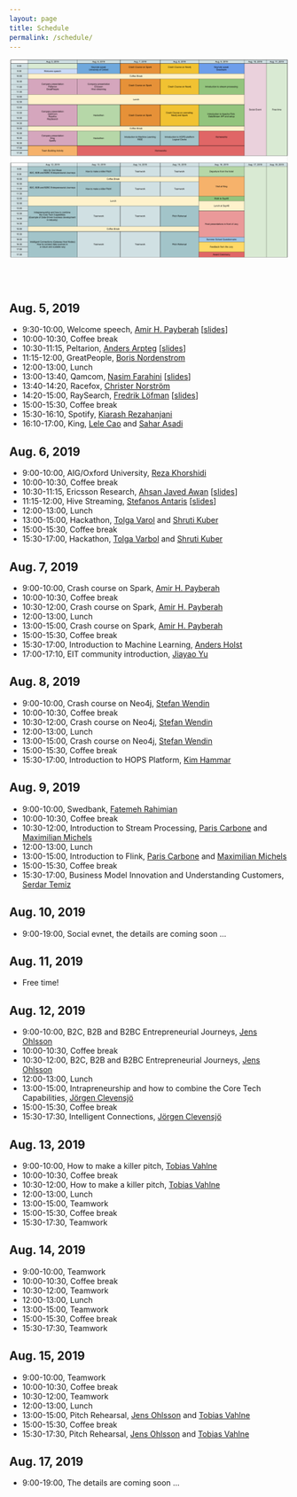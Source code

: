 ```yaml
---
layout: page
title: Schedule
permalink: /schedule/
---
```

<center><a href="/images/schedule.png"><img src="/images/schedule.png" align="center"></a></center>

<br><br>
## Aug. 5, 2019
* 9:30-10:00, Welcome speech, [Amir H. Payberah](https://payberah.github.io/) [[slides](/files/intro.pdf)]
* 10:00-10:30, Coffee break
* 10:30-11:15, Peltarion, [Anders Arpteg](https://www.linkedin.com/in/andersarpteg/) [[slides](/files/peltarion.pdf)]
* 11:15-12:00, GreatPeople, [Boris Nordenstrom](https://www.linkedin.com/in/nordenstrom/)
* 12:00-13:00, Lunch
* 13:00-13:40, Qamcom, [Nasim Farahini](https://www.linkedin.com/in/nasim-farahini-814a8047/) [[slides](/files/qamcom.pdf)]
* 13:40-14:20, Racefox, [Christer Norström](https://www.linkedin.com/in/christer-norstr%C3%B6m-7859383/)
* 14:20-15:00, RaySearch, [Fredrik Löfman](https://www.linkedin.com/in/fredrik-l%C3%B6fman-734883/) [[slides](/files/raysearch.pdf)]
* 15:00-15:30, Coffee break
* 15:30-16:10, Spotify, [Kiarash Rezahanjani](https://www.linkedin.com/in/rezahanjani/)
* 16:10-17:00, King, [Lele Cao](https://www.linkedin.com/in/caolele/) and [Sahar Asadi](https://www.linkedin.com/in/saharasadi/)

## Aug. 6, 2019
* 9:00-10:00, AIG/Oxford University, [Reza Khorshidi](https://www.linkedin.com/in/rezakhorshidi/)
* 10:00-10:30, Coffee break
* 10:30-11:15, Ericsson Research, [Ahsan Javed Awan](https://www.linkedin.com/in/ahsanjavedawan/) [[slides](/files/ericsson.pdf)]
* 11:15-12:00, Hive Streaming, [Stefanos Antaris](https://www.linkedin.com/in/stefanosantaris/) [[slides](/files/hivestreaming.pptx)]
* 12:00-13:00, Lunch
* 13:00-15:00, Hackathon, [Tolga Varol](https://www.linkedin.com/in/tolgavarol/) and [Shruti Kuber](https://www.linkedin.com/in/shruti-kuber/)
* 15:00-15:30, Coffee break
* 15:30-17:00, Hackathon, [Tolga Varbol](https://www.linkedin.com/in/tolgavarol/) and [Shruti Kuber](https://www.linkedin.com/in/shruti-kuber/)

## Aug. 7, 2019
* 9:00-10:00, Crash course on Spark, [Amir H. Payberah](https://payberah.github.io/)
* 10:00-10:30, Coffee break
* 10:30-12:00, Crash course on Spark, [Amir H. Payberah](https://payberah.github.io/)
* 12:00-13:00, Lunch
* 13:00-15:00, Crash course on Spark, [Amir H. Payberah](https://payberah.github.io/)
* 15:00-15:30, Coffee break
* 15:30-17:00, Introduction to Machine Learning, [Anders Holst](https://www.linkedin.com/in/anders-holst-82330118/)
* 17:00-17:10, EIT community introduction, [Jiayao Yu](https://alumni.eitdigital.eu/candidate/jiayao-yu)

## Aug. 8, 2019
* 9:00-10:00, Crash course on Neo4j, [Stefan Wendin](https://www.linkedin.com/in/stefanwendin/)
* 10:00-10:30, Coffee break
* 10:30-12:00, Crash course on Neo4j, [Stefan Wendin](https://www.linkedin.com/in/stefanwendin/)
* 12:00-13:00, Lunch
* 13:00-15:00, Crash course on Neo4j, [Stefan Wendin](https://www.linkedin.com/in/stefanwendin/)
* 15:00-15:30, Coffee break
* 15:30-17:00, Introduction to HOPS Platform, [Kim Hammar](https://www.linkedin.com/in/kim-hammar-9963aba6/)

## Aug. 9, 2019
* 9:00-10:00, Swedbank, [Fatemeh Rahimian](https://www.linkedin.com/in/fatemeh-rahimian-0734bb24/)
* 10:00-10:30, Coffee break
* 10:30-12:00, Introduction to Stream Processing, [Paris Carbone](https://www.linkedin.com/in/paris-carbone-20752726/) and [Maximilian Michels](https://www.linkedin.com/in/maximilian-michels-3997299b/)
* 12:00-13:00, Lunch
* 13:00-15:00, Introduction to Flink, [Paris Carbone](https://www.linkedin.com/in/paris-carbone-20752726/) and [Maximilian Michels](https://www.linkedin.com/in/maximilian-michels-3997299b/)
* 15:00-15:30, Coffee break
* 15:30-17:00, Business Model Innovation and Understanding Customers, [Serdar Temiz](https://www.linkedin.com/in/serdartemiz/)

## Aug. 10, 2019
* 9:00-19:00, Social evnet, the details are coming soon ...

## Aug. 11, 2019
* Free time!

## Aug. 12, 2019
* 9:00-10:00, B2C, B2B and B2BC Entrepreneurial Journeys, [Jens Ohlsson](https://www.linkedin.com/in/jens-ohlsson-968b303/)
* 10:00-10:30, Coffee break
* 10:30-12:00, B2C, B2B and B2BC Entrepreneurial Journeys, [Jens Ohlsson](https://www.linkedin.com/in/jens-ohlsson-968b303/)
* 12:00-13:00, Lunch
* 13:00-15:00, Intrapreneurship and how to combine the Core Tech Capabilities, [Jörgen Clevensjö](https://www.linkedin.com/in/j%C3%B6rgen-clevensj%C3%B6-a8426b7/)
* 15:00-15:30, Coffee break
* 15:30-17:30, Intelligent Connections, [Jörgen Clevensjö](https://www.linkedin.com/in/j%C3%B6rgen-clevensj%C3%B6-a8426b7/)

## Aug. 13, 2019
* 9:00-10:00, How to make a killer pitch, [Tobias Vahlne](https://www.linkedin.com/in/tobiasvahlne/)
* 10:00-10:30, Coffee break
* 10:30-12:00, How to make a killer pitch, [Tobias Vahlne](https://www.linkedin.com/in/tobiasvahlne/)
* 12:00-13:00, Lunch
* 13:00-15:00, Teamwork
* 15:00-15:30, Coffee break
* 15:30-17:30, Teamwork

## Aug. 14, 2019
* 9:00-10:00, Teamwork
* 10:00-10:30, Coffee break
* 10:30-12:00, Teamwork
* 12:00-13:00, Lunch
* 13:00-15:00, Teamwork
* 15:00-15:30, Coffee break
* 15:30-17:30, Teamwork

## Aug. 15, 2019
* 9:00-10:00, Teamwork
* 10:00-10:30, Coffee break
* 10:30-12:00, Teamwork
* 12:00-13:00, Lunch
* 13:00-15:00, Pitch Rehearsal, [Jens Ohlsson](https://www.linkedin.com/in/jens-ohlsson-968b303/) and [Tobias Vahlne](https://www.linkedin.com/in/tobiasvahlne/)
* 15:00-15:30, Coffee break
* 15:30-17:30, Pitch Rehearsal, [Jens Ohlsson](https://www.linkedin.com/in/jens-ohlsson-968b303/) and [Tobias Vahlne](https://www.linkedin.com/in/tobiasvahlne/)

## Aug. 17, 2019
* 9:00-19:00, The details are coming soon ...

